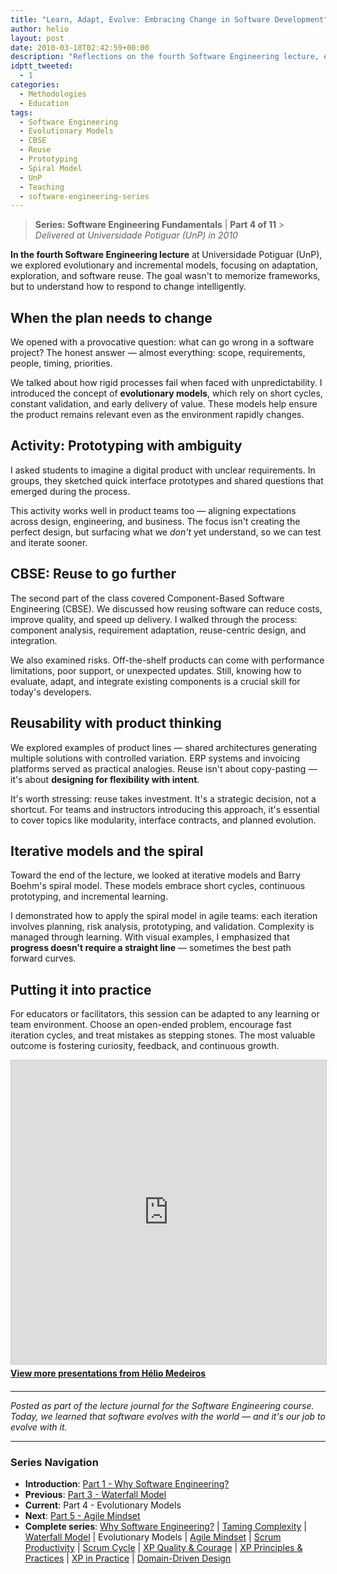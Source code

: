 ```yaml
---
title: "Learn, Adapt, Evolve: Embracing Change in Software Development"
author: helio
layout: post
date: 2010-03-18T02:42:59+00:00
description: "Reflections on the fourth Software Engineering lecture, exploring evolutionary models, CBSE, software reuse, and iterative development."
idptt_tweeted:
  - 1
categories:
  - Methodologies
  - Education
tags:
  - Software Engineering
  - Evolutionary Models
  - CBSE
  - Reuse
  - Prototyping
  - Spiral Model
  - UnP
  - Teaching
  - software-engineering-series
---
```


> **Series: Software Engineering Fundamentals** | **Part 4 of 11** > _Delivered at Universidade Potiguar (UnP) in 2010_

**In the fourth Software Engineering lecture** at Universidade Potiguar (UnP), we explored evolutionary and incremental models, focusing on adaptation, exploration, and software reuse. The goal wasn't to memorize frameworks, but to understand how to respond to change intelligently.

## When the plan needs to change

We opened with a provocative question: what can go wrong in a software project? The honest answer — almost everything: scope, requirements, people, timing, priorities.

We talked about how rigid processes fail when faced with unpredictability. I introduced the concept of **evolutionary models**, which rely on short cycles, constant validation, and early delivery of value. These models help ensure the product remains relevant even as the environment rapidly changes.

## Activity: Prototyping with ambiguity

I asked students to imagine a digital product with unclear requirements. In groups, they sketched quick interface prototypes and shared questions that emerged during the process.

This activity works well in product teams too — aligning expectations across design, engineering, and business. The focus isn't creating the perfect design, but surfacing what we _don't_ yet understand, so we can test and iterate sooner.

## CBSE: Reuse to go further

The second part of the class covered Component-Based Software Engineering (CBSE). We discussed how reusing software can reduce costs, improve quality, and speed up delivery. I walked through the process: component analysis, requirement adaptation, reuse-centric design, and integration.

We also examined risks. Off-the-shelf products can come with performance limitations, poor support, or unexpected updates. Still, knowing how to evaluate, adapt, and integrate existing components is a crucial skill for today's developers.

## Reusability with product thinking

We explored examples of product lines — shared architectures generating multiple solutions with controlled variation. ERP systems and invoicing platforms served as practical analogies. Reuse isn't about copy-pasting — it's about **designing for flexibility with intent**.

It's worth stressing: reuse takes investment. It's a strategic decision, not a shortcut. For teams and instructors introducing this approach, it's essential to cover topics like modularity, interface contracts, and planned evolution.

## Iterative models and the spiral

Toward the end of the lecture, we looked at iterative models and Barry Boehm's spiral model. These models embrace short cycles, continuous prototyping, and incremental learning.

I demonstrated how to apply the spiral model in agile teams: each iteration involves planning, risk analysis, prototyping, and validation. Complexity is managed through learning. With visual examples, I emphasized that **progress doesn't require a straight line** — sometimes the best path forward curves.

## Putting it into practice

For educators or facilitators, this session can be adapted to any learning or team environment. Choose an open-ended problem, encourage fast iteration cycles, and treat mistakes as stepping stones. The most valuable outcome is fostering curiosity, feedback, and continuous growth.

<div style="margin-bottom: 20px;">
<iframe src="https://www.slideshare.net/slideshow/embed_code/key/nsiybxGRHZeM7z" width="597" height="486" frameborder="0" marginwidth="0" marginheight="0" scrolling="no" style="border:1px solid #CCC; border-width:1px; margin-bottom:5px; max-width: 100%;" allowfullscreen></iframe>
<div style="margin-bottom:5px">
    <strong><a href="//www.slideshare.net/heliomedeiros" target="_blank">View more presentations from Hélio Medeiros</a></strong>
</div>
</div>

---

_Posted as part of the lecture journal for the Software Engineering course. Today, we learned that software evolves with the world — and it's our job to evolve with it._

---

### **Series Navigation**

- **Introduction**: [Part 1 - Why Software Engineering?](../2010-02-24-software-engineering-purpose/)
- **Previous**: [Part 3 - Waterfall Model](../2010-03-10-waterfall-model/)
- **Current**: Part 4 - Evolutionary Models
- **Next**: [Part 5 - Agile Mindset](../2010-03-26-agile-mindset/)
- **Complete series**: [Why Software Engineering?](../2010-02-24-software-engineering-purpose/) | [Taming Complexity](../2010-03-02-complexity-process/) | [Waterfall Model](../2010-03-10-waterfall-model/) | Evolutionary Models | [Agile Mindset](../2010-03-26-agile-mindset/) | [Scrum Productivity](../2010-04-03-scrum-productivity/) | [Scrum Cycle](../2010-04-11-scrum-cycle/) | [XP Quality & Courage](../2010-04-19-xp-quality-courage/) | [XP Principles & Practices](../2010-05-01-xp-principles-practices/) | [XP in Practice](../2010-05-08-applying-xp-strategies/) | [Domain-Driven Design](../2010-05-15-domain-driven-design/)
